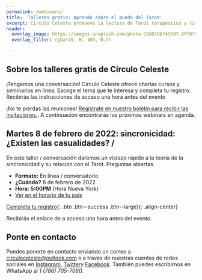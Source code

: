 ```yaml
---
permalink: /webinars/
title: 'Talleres gratis: Aprende sobre el mundo del Tarot'
excerpt: Circulo Celeste promueve la lectura de Tarot terapéutico y rituales para organizar y desarrollar tus ideas. Ofrecemos cursos, talleres y seminarios.
header:
  overlay_image: https://images.unsplash.com/photo-1588196749597-9ff075ee6b5b?ixlib=rb-1.2.1&ixid=MnwxMjA3fDB8MHxwaG90by1wYWdlfHx8fGVufDB8fHx8&auto=format&fit=crop&w=774&q=80
  overlay_filter: rgba(19, 0, 103, 0.7)

---
```


## Sobre los talleres gratis de Círculo Celeste

¡Tengamos una conversación! Círculo Celeste ofrece charlas cursos y seminarios en línea. Escoge el tema que te interesa y completa tu registro. Recibirás las instrucciones de acceso una hora antes del evento

¡No te pierdas las reuniones! [Regístrate en nuestro boletín para recibir las invitaciones.](https://amostarot.us20.list-manage.com/subscribe?u=43b2189bc68fe8ba6aa012594&id=51cf80e639). A continuación encontrarás los próximos webinars en agenda.


## Martes 8 de febrero de 2022: sincronicidad: ¿Existen las casualidades? /

En este taller / conversación daremos un  vistazo rápido a la teoría de la sincronicidad y su relación con el Tarot. Preguntas abiertas.

- **Formato:** En línea / conversatorio
- **¿Cuándo?** 8 de febrero de 2022
- **Hora: 5:00PM** (Hora Nueva York)
- [Ver en el horario de tu país](https://www.timeanddate.com/worldclock/fixedtime.html?msg=%C2%BFExisten+las+casualidades%3F+Webinar+Gratis&iso=20220209T01&p1=107&ah=1)

[Completa tu registro](https://forms.office.com/r/XjteYRTLa2){: .btn .btn--success .btn--large}{: .align-center}

Recibirás el enlace de a acceso una hora antes del evento.

## Ponte en contacto

Puedes ponerte en contacto enviando un correo a circuloceleste@outlook.com o a través de nuestras cuentas de redes sociales en [Instagram](https://instagram.com/amos.tarot), [Twitter](https://twitter.com/amostarot)y [Facebook](https://facebook.com/amostarot). También puedes escribirnos en WhatsApp al *1 (786) 705-7060*.
